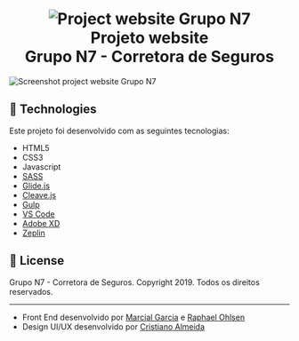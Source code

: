 <h1 align="center">
    <img alt="Project website Grupo N7" src="https://user-images.githubusercontent.com/43100363/78835635-e6bf3e80-79c6-11ea-9a18-21ac7f5d0e7e.jpg" />
    <br> Projeto website<br />Grupo N7 - Corretora de Seguros
</h1>

<img alt="Screenshot project website Grupo N7" src="https://user-images.githubusercontent.com/43100363/78895595-802d3580-7a45-11ea-8fa6-439fd8462c69.jpg" />

## :rocket: Technologies

Este projeto foi desenvolvido com as seguintes tecnologias:

-  HTML5
-  CSS3
-  Javascript
-  [SASS](https://sass-lang.com/)
-  [Glide.js](https://glidejs.com/)
-  [Cleave.js](https://nosir.github.io/cleave.js/)
-  [Gulp](https://gulpjs.com/)
-  [VS Code](https://code.visualstudio.com/)
-  [Adobe XD](https://www.adobe.com/br/products/xd.html?promoid=PYPVQ3HN&mv=other)
-  [Zeplin](https://zeplin.io/)

## :memo: License
Grupo N7 - Corretora de Seguros. Copyright 2019. Todos os direitos reservados.

---

- Front End desenvolvido por [Marcial Garcia](https://www.linkedin.com/in/marcial-garcia/) e [Raphael Ohlsen](https://www.linkedin.com/in/raphael-bernardo-ohlsen-79115689/)
- Design UI/UX desenvolvido por [Cristiano Almeida](https://www.linkedin.com/in/cristianodealmeida/)
